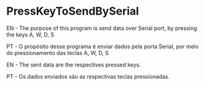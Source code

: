 # PressKeyToSendBySerial
EN - The purpose of this program is send data over Serial port, by pressing the keys A, W, D, S

PT - O propósito desse programa é enviar dados pela porta Serial, por meio do pressionamento das teclas A, W, D, S

EN - The sent data are the respectives pressed keys.

PT - Os dados enviados são as respectivas teclas pressionadas.

